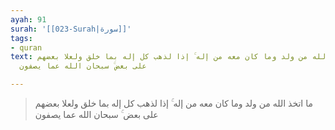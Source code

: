 ```yaml
---
ayah: 91
surah: '[[023-Surah|سورة]]'
tags:
- quran
text: ما اتخذ الله من ولد وما كان معه من إله ۚ إذا لذهب كل إله بما خلق ولعلا بعضهم
  على بعض ۚ سبحان الله عما يصفون

---
```

> ما اتخذ الله من ولد وما كان معه من إله ۚ إذا لذهب كل إله بما خلق ولعلا بعضهم على بعض ۚ سبحان الله عما يصفون
